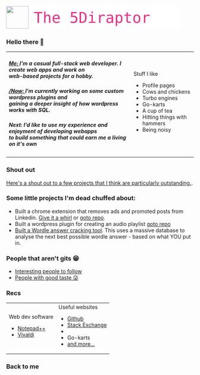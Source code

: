 <span>
	<img style="height:60px; width:60px; " src="https://5diraptor.com/wp-content/uploads/2021/05/Asset-3.png">
	<img style="height:60px; width:auto; " src="https://github.com/5Diraptor/5Diraptor/raw/main/readme.svg">
</span>



### Hello there 👋

<table style="border: 0;"><tbody>
  <tr style="border: 0;">
    <td style="border: 0; border-width: 0;">
      <h5><a href="https://5Diraptor.com" title="Visit my dev website.  Not that exciting, mostly it's used as a testbed for projects - easiest to run PHP off a standard server you see.">Me: </a>I'm a casual full-stack web developer.  I create web apps and work on<br>web-based projects for a hobby.</h5>
      <h5><a href="https://nownownow.com" title="See the /Now project.  It's actually a jolly nifty idea.">/Now: </a>I'm currently working on some custom wordpress plugins and<br>gaining a deeper insight of how wordpress works with SQL.</h5>
      <h5>Next: I'd like to use my experience and enjoyment of developing webapps<br>to build something that could earn me a living on it's own</h5>
    </td>
    <td>
      Stuff I like
      <ul>
	<li>Profile pages</li>
	<li>Cows and chickens</li>
        <li>Turbo engines</li>
        <li>Go-karts</li>
        <li>A cup of tea</li>
        <li>Hitting things with hammers</li>
        <li>Being noisy</li>
      </ul>
    </td>
  </tr>
</tbody></table>

### Shout out
[Here's a shout out to a few projects that I think are particularly outstanding.](https://github.com/stars/5Diraptor/lists/shout-out "Seriously, some projects here on github have saved my arse, if I meet the creators in person I'd give them a jolly good hearty slap on the back.").

### Some little projects I'm dead chuffed about:
* Built a chrome extension that removes ads and promoted posts from Linkedin.  [Give it a whirl](https://chrome.google.com/webstore/detail/cleanup-linkedin/jpnappbebbldpfefhgfphjpjfcdkonac?hl=en-GB) or [goto repo](https://github.com/5Diraptor/ "Visit the repository for this project").
* Built a wordpress plugin for creating an audio playlist [goto repo](https://github.com/5Diraptor/ "Visit the repository for this project")
* [Built a Wordle answer cracking tool](https://5diraptor.com/toolkit/cracking-wordle/).  This uses a massive database to analyse the next best possible wordle answer - based on what YOU put in.

### People that aren't gits 😁
* [Interesting people to follow](https://github.com/5Diraptor?tab=following "These are people I follow.  Pretty decent lot.")
* [People with good taste 😜](https://github.com/5Diraptor?tab=followers "People that follow me.  Why?")

### Recs

<table style="border: 0;"><tbody>
  <tr style="border: 0;">
    <td style="border: 0; border-width: 0;">
      Web dev software
      <ul>
				<li><a href="https://notepad-plus-plus.org/downloads/" title ="This is a solid notepad editor for writing any code you want.">Notepad++</a></li>
				<li><a href="https://vivaldi.com/download/" title ="The no.1 web browser in my estimation and I've tried most of them.">Vivaldi</a></li>
      </ul>
    </td>
    <td>
      Useful websites
      <ul>
				<li><a href="/" title="obviously">Github</a></li>
				<li><a href="https://stackexchange.com" title="prefer a stack of cash though, personally">Stack Exchange</a></li>
				<li><a href=""></a></li>
        <li>Go-karts</li>
				<li><a href="https://raindrop.io/5Diraptor/recommended-websites-26023025" title="visit my bookmarks page for more ideas">and more...</a></li>
      </ul>
    </td>
  </tr>
</tbody></table>

### Back to me


<!--
[![Typing SVG](https://github.com/5Diraptor/5Diraptor/raw/main/readme.svg)](https://git.io/typing-svg)


### Bookmarks I think you should add to your Raindrop bookmark manager
Github 
Stack exchange
MDN
// link to public bookmarks  https://raindrop.io/5Diraptor/recommended-websites-26023025




### Web dev apps to use:
vivaldi
Winscp
notepad++
online code sandbox
	html, js, css = codepen and jsfiddle
	php = https://phpsandbox.io & https://onlinephp.io


```javascript
function sayhello() { alert("Hello!");};
window.onload = sayhello();
const hello = "str"
echo hello



```

```html
<body><div>test</div></body>
```

```css
testing this <boom>
#none

and again {
  base: none;
  color: green;
  }
```





**5Diraptor/5Diraptor** is a ✨ _special_ ✨ repository because its `README.md` (this file) appears on your GitHub profile.

Here are some ideas to get you started:

https://github-profile-trophy.vercel.app/?username=5Diraptor

- 🔭 I’m currently working on ...
- 🌱 I’m currently learning ...
- 👯 I’m looking to collaborate on ...
- 🤔 I’m looking for help with ...
- 💬 Ask me about ...
- 📫 How to reach me: ...
- 😄 Pronouns: ...
- ⚡ Fun fact: ...
-->
